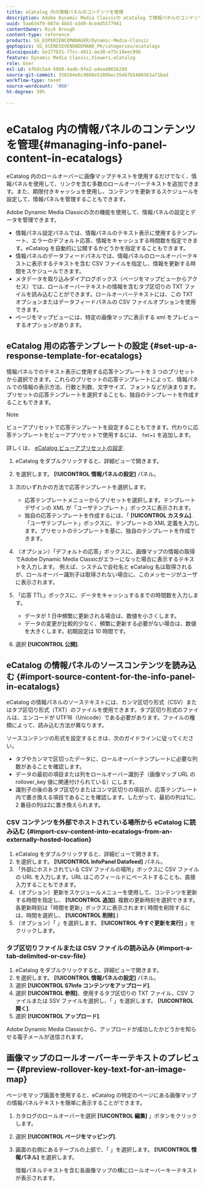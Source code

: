 ```yaml
---
title: eCatalog 内の情報パネルのコンテンツを管理
description: Adobe Dynamic Media Classicの eCatalog で情報パネルのコンテンツを管理する方法を説明します。
uuid: 5aa634f9-0874-4bb5-a3d9-8ce4d5577941
contentOwner: Rick Brough
content-type: reference
products: SG_EXPERIENCEMANAGER/Dynamic-Media-Classic
geptopics: SG_SCENESEVENONDEMAND_PK/categories/ecatalogs
discoiquuid: be277831-77cc-4011-ae30-e75c18eec99b
feature: Dynamic Media Classic,Viewers,eCatalog
role: User
exl-id: bfb9c5a4-5068-4adb-9fe2-a4ead8656289
source-git-commit: 358284e6c9888e5188bec35eb7b5408563a71bad
workflow-type: tm+mt
source-wordcount: '866'
ht-degree: 59%

---
```


# eCatalog 内の情報パネルのコンテンツを管理{#managing-info-panel-content-in-ecatalogs}

eCatalog 内のロールオーバーに画像マップテキストを使用するだけでなく、情報パネルを使用して、リンクを含む多数のロールオーバーテキストを追加できます。また、期限付きキャッシュを使用し、コンテンツを更新するスケジュールを設定して、情報パネルを管理することもできます。

Adobe Dynamic Media Classicの次の機能を使用して、情報パネルの設定とデータを管理できます。

* 情報パネル設定パネルでは、情報パネルのテキスト表示に使用するテンプレート、エラーのデフォルト応答、情報をキャッシュする時間数を指定できます。eCatalog を自動的に公開するかどうかを指定することもできます。
* 情報パネルのデータフィードパネルでは、情報パネルのロールオーバーテキストに表示するテキストを含む CSV ファイルを指定し、情報を更新する時間をスケジュールできます。
* メタデータを取り込みダイアログボックス（ページをマップビューからアクセス）では、ロールオーバーテキストの情報を含むタブ区切りの TXT ファイルを読み込むことができます。ロールオーバーテキストには、この TXT オプションまたはデータフィードパネルの CSV ファイルオプションを使用できます。
* ページをマップビューには、特定の画像マップに表示する xml をプレビューするオプションがあります。

## eCatalog 用の応答テンプレートの設定 {#set-up-a-response-template-for-ecatalogs}

情報パネルでのテキスト表示に使用する応答テンプレートを 3 つのプリセットから選択できます。これらのプリセットの応答テンプレートによって、情報パネルでの情報の表示方法、行数と列数、文字サイズ、フォントなどが決まります。プリセットの応答テンプレートを選択することも、独自のテンプレートを作成することもできます。

>[!NOTE]
>
>ビューアプリセットで応答テンプレートを設定することもできます。代わりに応答テンプレートをビューアプリセットで使用するには、 `fmt=1` を追加します。
>
>詳しくは、 [eCatalog ビューアプリセットの設定](setting-ecatalog-viewer-presets.md#setting_up_ecatalog_viewer_presets).

1. eCatalog をダブルクリックすると、詳細ビューで開きます。
1. を選択します。 **[!UICONTROL 情報パネルの設定]** パネル。
1. 次のいずれかの方法で応答テンプレートを選択します。

   * 応答テンプレートメニューからプリセットを選択します。テンプレートデザインの XML が「ユーザテンプレート」ボックスに表示されます。
   * 独自の応答テンプレートを作成するには、「 **[!UICONTROL カスタム]**. 「ユーザテンプレート」ボックスに、テンプレートの XML 定義を入力します。プリセットのテンプレートを基に、独自のテンプレートを作成できます。

1. （オプション）「デフォルトの応答」ボックスに、画像マップの情報の取得でAdobe Dynamic Media Classicがエラーになった場合に表示するテキストを入力します。 例えば、システムで会社名と eCatalog 名は取得されるが、ロールオーバー識別子は取得されない場合に、このメッセージがユーザに表示されます。
1. 「応答 TTL」ボックスに、データをキャッシュするまでの時間数を入力します。

   * データが 1 日中頻繁に更新される場合は、数値を小さくします。
   * データの変更が比較的少なく、頻繁に更新する必要がない場合は、数値を大きくします。初期設定は 10 時間です。

1. 選択 **[!UICONTROL 公開]**.

## eCatalog の情報パネルのソースコンテンツを読み込む {#import-source-content-for-the-info-panel-in-ecatalogs}

eCatalog の情報パネルのソーステキストには、カンマ区切り形式（CSV）またはタブ区切り形式（TXT）のファイルを使用できます。タブ区切り形式のファイルは、エンコードが UTF16（Unicode）である必要があります。ファイルの種類によって、読み込む方法が異なります。

ソースコンテンツの形式を設定するときは、次のガイドラインに従ってください。

* タブやカンマで区切ったデータに、ロールオーバーテンプレートに必要な列数があることを確認します。
* データの最初の項目または列をロールオーバー識別子（画像マップ URL の rollover_key 値に関連付けられている）にします。
* 識別子の後の各タブ区切りまたはコンマ区切りの項目が、応答テンプレート内で置き換える項目であることを確認します。したがって、最初の列は$1$に、2 番目の列は$2$に置き換えられます。

### CSV コンテンツを外部でホストされている場所から eCatalog に読み込む {#import-csv-content-into-ecatalogs-from-an-externally-hosted-location}

1. eCatalog をダブルクリックすると、詳細ビューで開きます。
1. を選択します。 **[!UICONTROL InfoPanel Datafeed]** パネル。
1. 「外部にホストされている CSV ファイルの場所」ボックスに CSV ファイルの URL を入力します。URL はこのフィールドにペーストすることも、直接入力することもできます。
1. （オプション）更新をスケジュールメニューを使用して、コンテンツを更新する時間を指定し、 **[!UICONTROL 追加]**. 複数の更新時刻を選択できます。各更新時刻は「時間を更新」ボックスに表示されます( 時間を削除するには、時間を選択し、 **[!UICONTROL 削除]**.)
1. （オプション）「 」を選択します。 **[!UICONTROL 今すぐ更新を実行]** 」をクリックします。

### タブ区切りファイルまたは CSV ファイルの読み込み {#import-a-tab-delimited-or-csv-file}

<!-- 

Comment Type: remark
Last Modified By: unknown unknown 
Last Modified Date: 

<p>SR changed this section 10/23/2012</p>

 -->

1. eCatalog をダブルクリックすると、詳細ビューで開きます。
1. を選択します。 **[!UICONTROL 情報パネルの設定]** パネル。
1. 選択 **[!UICONTROL S7Info コンテンツをアップロード]**.
1. 選択 **[!UICONTROL 参照]**、使用するタブ区切りの TXT ファイル、CSV ファイルまたは SSV ファイルを選択し、「 」を選択します。 **[!UICONTROL 開く]**.
1. 選択 **[!UICONTROL アップロード]**.

Adobe Dynamic Media Classicから、アップロードが成功したかどうかを知らせる電子メールが送信されます。

## 画像マップのロールオーバーキーテキストのプレビュー {#preview-rollover-key-text-for-an-image-map}

ページをマップ画面を使用すると、eCatalog の特定のページにある画像マップの情報パネルテキストを簡単に表示することができます。

1. カタログのロールオーバーを選択 **[!UICONTROL 編集]** 」ボタンをクリックします。
1. 選択 **[!UICONTROL ページをマッピング]**.
1. 画面の右側にあるテーブルの上部で、「 」を選択します。 **[!UICONTROL 情報パネル]** を選択します。

   情報パネルテキストを含む各画像マップの横にロールオーバーキーテキストが表示されます。
